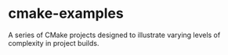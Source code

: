 # cmake-examples
 A series of CMake projects designed to illustrate varying levels of complexity in project builds.
